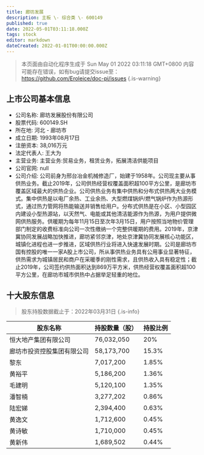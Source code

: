 ```yaml
---
title: 廊坊发展
description: 主板 \- 综合类 \- 600149
published: true
date: 2022-05-01T03:11:18.000Z
tags: stock
editor: markdown
dateCreated: 2022-01-01T00:00:00.000Z
---
```


> 本页面由自动化程序生成于 Sun May 01 2022 03:11:18 GMT+0800
> 内容可能存在错误，如有bug请提交issue至：https://github.com/Eroleice/doc-pi/issues
{.is-warning}

## 上市公司基本信息
- 公司名称: 廊坊发展股份有限公司
- 股票代码: 600149.SH
- 所在地: 河北 - 廊坊市
- 成立日期: 1993年08月17日
- 注册资本: 38,016万元
- 法定代表人: 王大为
- 主营业务: 主营业务:贸易业务，租赁业务，拓展清洁供能项目
- 公司官网: null
- 公司介绍: 公司前身为邢台冶金机械修造厂，始建于1958年。公司现主要从事供热业务。截止2019年，公司供热经营权覆盖面积超100平方公里，是廊坊市覆盖区域最大的供热企业。公司供热业务有集中供热和分布式供热两大业务模式。集中供热是以电厂余热、工业余热、大型燃煤锅炉/燃气锅炉作为热源形式，通过热力管网将热能输送并销售给用户。分布式供热是在小区、小型园区内建设小型热源站，以天然气、电能或其他清洁能源作为热源，为用户提供微网供热服务。供暖期为每年11月15日至次年3月15日，用户按照当地物价管理部门制定的收费标准向公司一次性缴纳一个完整供暖期的费用。2019年，京津冀协同发展战略加快推进，廊坊紧邻京津，地处京津冀协同发展核心功能区，城镇化进程也进一步推进，区域供热行业将进入快速发展时期。公司是廊坊市国有控股的唯一一家A股上市公司，所从事供热业务具有公用事业显著特征，供热需求为城镇居民和商户在采暖季的刚性需求，且供热收入具有稳定性；截止2019年，公司签约供热面积达到869万平方米，供热经营权覆盖面积超100平方公里，在廊坊市城市供热中占据举足轻重的地位。


## 十大股东信息
> 股东持股数据截止于：2022年03月31日
{.is-info}

| 股东名称 | 持股数量（股） | 持股比例 |
| --- | --- | --- |
| 恒大地产集团有限公司 | 76,032,050 | 20% |
| 廊坊市投资控股集团有限公司 | 58,173,700 | 15.3% |
| 黎东 | 7,017,200 | 1.85% |
| 黄裕平 | 5,186,200 | 1.36% |
| 毛建明 | 5,120,100 | 1.35% |
| 潘智楠 | 3,277,202 | 0.86% |
| 陆宏娣 | 2,394,400 | 0.63% |
| 黄逸文 | 1,712,600 | 0.45% |
| 黄诗敏 | 1,710,000 | 0.45% |
| 黄新伟 | 1,689,502 | 0.44% |





